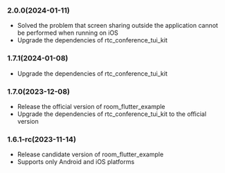### 2.0.0(2024-01-11)

- Solved the problem that screen sharing outside the application cannot be performed when running on iOS
- Upgrade the dependencies of rtc_conference_tui_kit

### 1.7.1(2024-01-08)

- Upgrade the dependencies of rtc_conference_tui_kit

### 1.7.0(2023-12-08)

- Release the official version of room_flutter_example
- Upgrade the dependencies of rtc_conference_tui_kit to the official version

### 1.6.1-rc(2023-11-14)

- Release candidate version of room_flutter_example
- Supports only Android and iOS platforms
